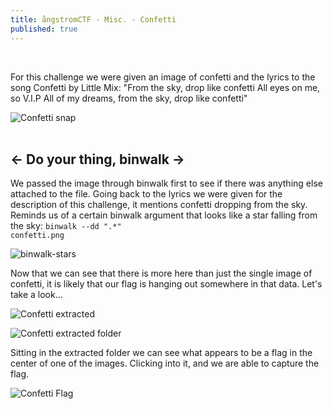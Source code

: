 ```yaml
---
title: ångstromCTF - Misc. - Confetti
published: true
---
```

&nbsp;

For this challenge we were given an image of confetti and the lyrics to the song Confetti by Little Mix: "From the sky, drop like confetti All eyes on me, so V.I.P All of my dreams, from the sky, drop like confetti"

![Confetti snap](https://user-images.githubusercontent.com/104336820/167222509-53cfd4d5-a8c8-40ac-9438-07b1aa569e6d.png)
<br><br>

## <- Do your thing, binwalk ->

We passed the image through binwalk first to see if there was anything else attached to the file. Going back to the lyrics we were given for the description of this challenge, it mentions confetti dropping from the sky. Reminds us of a certain binwalk argument that looks like a star falling from the sky: <code>binwalk --dd ".*" confetti.png</code>

![binwalk-stars](https://user-images.githubusercontent.com/104336820/167224259-8fbff8f7-b7e5-43c2-9a09-6f58c0fd518c.png)

Now that we can see that there is more here than just the single image of confetti, it is likely that our flag is hanging out somewhere in that data. Let's take a look...

![Confetti extracted](https://user-images.githubusercontent.com/104336820/167224799-15357ef1-b4a9-48a7-966d-3341a61fa531.png)

![Confetti extracted folder](https://user-images.githubusercontent.com/104336820/167224835-b0acd030-8e89-4c1c-b6f9-27d1065e5ddd.png)

Sitting in the extracted folder we can see what appears to be a flag in the center of one of the images. Clicking into it, and we are able to capture the flag.

![Confetti Flag](https://user-images.githubusercontent.com/104336820/167224949-8f91dae5-b5ba-428f-b240-8605828ea4ca.png)
